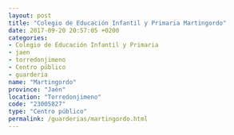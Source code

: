 ```yaml
---
layout: post
title: "Colegio de Educación Infantil y Primaria Martingordo"
date: 2017-09-20 20:57:05 +0200
categories:
- Colegio de Educación Infantil y Primaria
- jaen
- torredonjimeno
- Centro público
- guarderia
name: "Martingordo"
province: "Jaén"
location: "Torredonjimeno"
code: "23005827"
type: "Centro público"
permalink: /guarderias/martingordo.html
---
```

